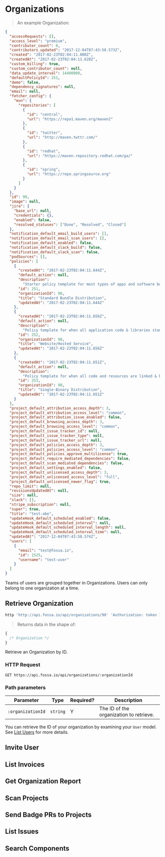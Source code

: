 # Organizations

> An example Organization:

```json
{
  "accessRequests": [],
  "access_level": "premium",
  "contributor_count": 0,
  "contributors_updated": "2017-12-04T07:43:58.573Z",
  "created": "2017-02-23T02:04:11.000Z",
  "createdAt": "2017-02-23T02:04:11.628Z",
  "custom_billing": true,
  "custom_contributor_count": null,
  "data_update_interval": 14400000,
  "defaultPolicyId": 251,
  "demo": false,
  "dependency_signatures": null,
  "email": null,
  "fetcher_config": {
    "mvn": {
      "repositories": [
        {
          "id": "central",
          "url": "https://repo1.maven.org/maven2"
        },
        {
          "id": "twitter",
          "url": "http://maven.twttr.com/"
        },
        {
          "id": "redhat",
          "url": "https://maven.repository.redhat.com/ga/"
        },
        {
          "id": "spring",
          "url": "https://repo.springsource.org"
        }
      ]
    }
  },
  "id": 90,
  "image": null,
  "jira": {
    "base_url": null,
    "credentials": {},
    "enabled": false,
    "resolved_statuses": ["Done", "Resolved", "Closed"]
  },
  "notification_default_email_build_users": [],
  "notification_default_email_scan_users": [],
  "notification_default_enabled": false,
  "notification_default_slack_build": false,
  "notification_default_slack_scan": false,
  "podSources": [],
  "policies": [
    {
      "createdAt": "2017-02-23T02:04:11.644Z",
      "default_action": null,
      "description":
        "Starter policy template for most types of apps and software bundles.",
      "id": 251,
      "organizationId": 90,
      "title": "Standard Bundle Distribution",
      "updatedAt": "2017-02-23T02:04:11.644Z"
    },
    {
      "createdAt": "2017-02-23T02:04:11.656Z",
      "default_action": null,
      "description":
        "Policy template for when all application code & libraries stand behind a server (i.e. most SaaS, websites, API services).",
      "id": 252,
      "organizationId": 90,
      "title": "Website/Hosted Service",
      "updatedAt": "2017-02-23T02:04:11.656Z"
    },
    {
      "createdAt": "2017-02-23T02:04:11.651Z",
      "default_action": null,
      "description":
        "Policy template for when all code and resources are linked & bundled into a single binary distribution (i.e. most mobile apps, embedded systems, or compiled binary releases).",
      "id": 253,
      "organizationId": 90,
      "title": "Single-Binary Distribution",
      "updatedAt": "2017-02-23T02:04:11.651Z"
    }
  ],
  "project_default_attribution_access_depth": 3,
  "project_default_attribution_access_level": "common",
  "project_default_attribution_issue_enabled": false,
  "project_default_browsing_access_depth": 3,
  "project_default_browsing_access_level": "common",
  "project_default_issue_tracker_id": null,
  "project_default_issue_tracker_type": null,
  "project_default_issue_tracker_url": null,
  "project_default_policies_access_depth": 3,
  "project_default_policies_access_level": "common",
  "project_default_policies_approve_multilicense": true,
  "project_default_require_mediated_dependencies": false,
  "project_default_scan_mediated_dependencies": false,
  "project_default_settings_enabled": false,
  "project_default_unlicensed_access_depth": 3,
  "project_default_unlicensed_access_level": "full",
  "project_default_unlicensed_newer_flag": true,
  "repo_limit": null,
  "revisionsUpdatedAt": null,
  "size": null,
  "slack": [],
  "stripe_subscription": null,
  "super": true,
  "title": "test-abe",
  "updateHook_default_scheduled_enabled": false,
  "updateHook_default_scheduled_interval": null,
  "updateHook_default_scheduled_interval_length": null,
  "updateHook_default_scheduled_interval_time": null,
  "updatedAt": "2017-12-04T07:43:58.574Z",
  "users": [
    {
      "email": "test@fossa.io",
      "id": 1525,
      "username": "test-user"
    }
  ]
}
```

Teams of users are grouped together in Organizations. Users can only belong to
one organization at a time.

## Retrieve Organization

```bash
http 'http://api.fossa.io/api/organizations/90' 'Authorization: token 123456789'
```

> Returns data in the shape of:

```js
{
  /* Organization */
}
```

Retrieve an Organization by ID.

### HTTP Request

`GET https://api.fossa.io/api/organizations/:organizationId`

### Path parameters

| Parameter         | Type     | Required? | Description                             |
| ----------------- | -------- | --------- | --------------------------------------- |
| `:organizationId` | `string` | Y         | The ID of the organization to retrieve. |

<aside class="notice">
You can retrieve the ID of your organization by examining your <code>User</code> model. See <a href="#list-users">List Users</a> for more details.
</aside>

## Invite User

## List Invoices

## Get Organization Report

## Scan Projects

## Send Badge PRs to Projects

## List Issues

## Search Components
